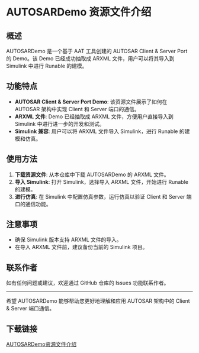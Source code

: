 # AUTOSARDemo 资源文件介绍

## 概述
AUTOSARDemo 是一个基于 AAT 工具创建的 AUTOSAR Client & Server Port 的 Demo。该 Demo 已经成功抽取成 ARXML 文件，用户可以将其导入到 Simulink 中进行 Runable 的建模。

## 功能特点
- **AUTOSAR Client & Server Port Demo**: 该资源文件展示了如何在 AUTOSAR 架构中实现 Client 和 Server 端口的通信。
- **ARXML 文件**: Demo 已经抽取成 ARXML 文件，方便用户直接导入到 Simulink 中进行进一步的开发和测试。
- **Simulink 兼容**: 用户可以将 ARXML 文件导入 Simulink，进行 Runable 的建模和仿真。

## 使用方法
1. **下载资源文件**: 从本仓库中下载 AUTOSARDemo 的 ARXML 文件。
2. **导入 Simulink**: 打开 Simulink，选择导入 ARXML 文件，开始进行 Runable 的建模。
3. **进行仿真**: 在 Simulink 中配置仿真参数，运行仿真以验证 Client 和 Server 端口的通信功能。

## 注意事项
- 确保 Simulink 版本支持 ARXML 文件的导入。
- 在导入 ARXML 文件前，建议备份当前的 Simulink 项目。

## 联系作者
如有任何问题或建议，欢迎通过 GitHub 仓库的 Issues 功能联系作者。

---

希望 AUTOSARDemo 能够帮助您更好地理解和应用 AUTOSAR 架构中的 Client & Server 端口通信。

## 下载链接

[AUTOSARDemo资源文件介绍](https://pan.quark.cn/s/2cd6587cfc5c)